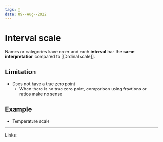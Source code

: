 ```yaml
---
tags: 🌱
date: 09--Aug--2022
---
```


# Interval scale

Names or categories have order and each **interval** has the **same interpretation** compared to [[Ordinal scale]].

## Limitation

- Does not have a true zero point
    - When there is no true zero point, comparison using fractions or ratios make no sense

## Example

- Temperature scale

---
Links: 